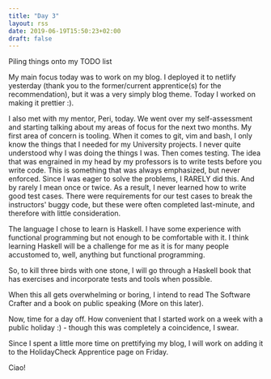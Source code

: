 ```yaml
---
title: "Day 3"
layout: rss
date: 2019-06-19T15:50:23+02:00
draft: false
---
```

Piling things onto my TODO list
<!--more-->
My main focus today was to work on my blog. I deployed it to netlify yesterday (thank you to the former/current apprentice(s) for the recommendation), but it was a very simply blog theme. Today I worked on making it prettier :).

I also met with my mentor, Peri, today. We went over my self-assessment and starting talking about my areas of focus for the next two months. My first area of concern is tooling. When it comes to git, vim and bash, I only know the things that I needed for my University projects. I never quite understood why I was doing the things I was. Then comes testing. The idea that was engrained in my head by my professors is to write tests before you write code. This is something that was always emphasized, but never enforced. Since I was eager to solve the problems, I RARELY did this. And by rarely I mean once or twice. As a result, I never learned how to write good test cases. There were requirements for our test cases to break the instructors' buggy code, but these were often completed last-minute, and therefore with little consideration.

The language I chose to learn is Haskell. I have some experience with functional programming but not enough to be comfortable with it. I think learning Haskell will be a challenge for me as it is for many people accustomed to, well, anything but functional programming.

So, to kill three birds with one stone, I will go through a Haskell book that has exercises and incorporate tests and tools when possible.

When this all gets overwhelming or boring, I intend to read The Software Crafter and a book on public speaking (More on this later).

Now, time for a day off. How convenient that I started work on a week with a public holiday :) - though this was completely a coincidence, I swear.

Since I spent a little more time on prettifying my blog, I will work on adding it to the HolidayCheck Apprentice page on Friday.

Ciao!
